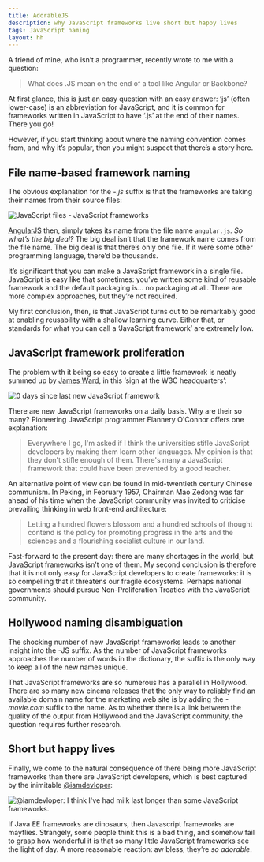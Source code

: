 ```yaml
---
title: AdorableJS
description: why JavaScript frameworks live short but happy lives
tags: JavaScript naming
layout: hh
---
```


A friend of mine, who isn’t a programmer, recently wrote to me with a question:

> What does .JS mean on the end of a tool like Angular or Backbone?

At first glance, this is just an easy question with an easy answer: ‘js’ (often lower-case) is an abbreviation for JavaScript, and it is common for frameworks written in JavaScript to have ‘.js’ at the end of their names. There you go!

However, if you start thinking about where the naming convention comes from, and why it’s popular, then you might suspect that there’s a story here.


## File name-based framework naming

The obvious explanation for the _-.js_ suffix is that the frameworks are taking their names from their source files:

![JavaScript files - JavaScript frameworks](javascript-frameworks-files.png)

[AngularJS](https://angularjs.org/) then, simply takes its name from the file name `angular.js`. _So what’s the big deal?_  The big deal isn’t that the framework name comes from the file name. The big deal is that there’s only one file. If it were some other programming language, there’d be thousands.

It’s significant that you can make a JavaScript framework in a single file. JavaScript is easy like that sometimes: you’ve written some kind of reusable framework and the default packaging is… no packaging at all. There are more complex approaches, but they’re not required.

My first conclusion, then, is that JavaScript turns out to be remarkably good at enabling reusability with a shallow learning curve. Either that, or standards for what you can call a ‘JavaScript framework’ are extremely low.


## JavaScript framework proliferation

The problem with it being so easy to create a little framework is neatly summed up by [James Ward](http://www.jamesward.com), in this ‘sign at the W3C headquarters’:

![0 days since last new JavaScript framework](javascript-frameworks-days.png)

There are new JavaScript frameworks on a daily basis. Why are their so many? Pioneering JavaScript programmer Flannery O'Connor offers one explanation:

> Everywhere I go, I'm asked if I think the universities stifle JavaScript developers by making them learn other languages. My opinion is that they don't stifle enough of them. There's many a JavaScript framework that could have been prevented by a good teacher.

An alternative point of view can be found in mid-twentieth century Chinese communism. In Peking, in February 1957, Chairman Mao Zedong was far ahead of his time when the JavaScript community was invited to criticise prevailing thinking in web front-end architecture:

> Letting a hundred flowers blossom and a hundred schools of thought contend is the policy for promoting progress in the arts and the sciences and a flourishing socialist culture in our land.

Fast-forward to the present day: there are many shortages in the world, but JavaScript frameworks isn’t one of them. My second conclusion is therefore that it is not only easy for JavaScript developers to create frameworks: it is so compelling that it threatens our fragile ecosystems. Perhaps national governments should pursue Non-Proliferation Treaties with the JavaScript community.


## Hollywood naming disambiguation

The shocking number of new JavaScript frameworks leads to another insight into the -JS suffix. As the number of JavaScript frameworks approaches the number of words in the dictionary, the suffix is the only way to keep all of the new names unique.

That JavaScript frameworks are so numerous has a parallel in Hollywood. There are so many new cinema releases that the only way to reliably find an available domain name for the marketing web site is by adding the _-movie.com_ suffix to the name. As to whether there is a link between the quality of the output from Hollywood and the JavaScript community, the question requires further research.


## Short but happy lives

Finally, we come to the natural consequence of there being more JavaScript frameworks than there are JavaScript developers, which is best captured by the inimitable [@iamdevloper](https://twitter.com/iamdevloper):

![‏@iamdevloper: I think I've had milk last longer than some JavaScript frameworks.](javascript-frameworks-iamdevloper.png)

If Java EE frameworks are dinosaurs, then Javascript frameworks are mayflies. Strangely, some people think this is a bad thing, and somehow fail to grasp how wonderful it is that so many little JavaScript frameworks see the light of day. A more reasonable reaction: aw bless, they’re _so adorable_.
